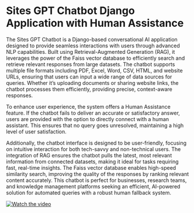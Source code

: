 # Sites GPT Chatbot Django Application with Human Assistance

The Sites GPT Chatbot is a Django-based conversational AI application designed to provide seamless interactions with users through advanced NLP capabilities. Built using Retrieval-Augmented Generation (RAG), it leverages the power of the Faiss vector database to efficiently search and retrieve relevant responses from large datasets. The chatbot supports multiple file formats including PDF, Excel, Word, CSV, HTML, and website URLs, ensuring that users can input a wide range of data sources for queries. Whether it’s uploading documents or sharing website links, the chatbot processes them efficiently, providing precise, context-aware responses. <br>

To enhance user experience, the system offers a Human Assistance feature. If the chatbot fails to deliver an accurate or satisfactory answer, users are provided with the option to directly connect with a human assistant. This ensures that no query goes unresolved, maintaining a high level of user satisfaction. <br>

Additionally, the chatbot interface is designed to be user-friendly, focusing on intuitive interaction for both tech-savvy and non-technical users. The integration of RAG ensures the chatbot pulls the latest, most relevant information from connected datasets, making it ideal for tasks requiring fast, real-time insights. The Faiss vector database enables high-speed similarity search, improving the quality of the responses by ranking relevant content accurately. This chatbot is perfect for businesses, research teams, and knowledge management platforms seeking an efficient, AI-powered solution for automated queries with a robust human fallback system. <br>

[![Watch the video](https://i.sstatic.net/Vp2cE.png)](https://youtu.be/vt5fpE0bzSY)
